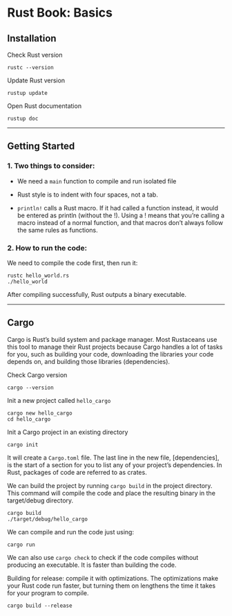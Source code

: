 # Rust Book: Basics

## Installation
Check Rust version
```
rustc --version
```

Update Rust version
```
rustup update
```

Open Rust documentation
```
rustup doc
```
----

## Getting Started

### 1. Two things to consider:

- We need a `main` function to compile and run isolated file

- Rust style is to indent with four spaces, not a tab.

- `println!` calls a Rust macro. If it had called a function instead, it would be entered as println (without the !). Using a ! means that you’re calling a macro instead of a normal function, and that macros don’t always follow the same rules as functions.


### 2. How to run the code:

We need to compile the code first, then run it:
```
rustc hello_world.rs
./hello_world
```
After compiling successfully, Rust outputs a binary executable.

----

## Cargo
Cargo is Rust’s build system and package manager. Most Rustaceans use this tool to manage their Rust projects because Cargo handles a lot of tasks for you, such as building your code, downloading the libraries your code depends on, and building those libraries (dependencies).

Check Cargo version
```
cargo --version
```

Init a new project called `hello_cargo`

```
cargo new hello_cargo
cd hello_cargo
```

Init a Cargo project in an existing directory
```
cargo init
```

It will create a `Cargo.toml` file.
The last line in the new file, [dependencies], is the start of a section for you to list any of your project’s dependencies.
In Rust, packages of code are referred to as crates.

We can build the project by running `cargo build` in the project directory.
This command will compile the code and place the resulting binary in the target/debug directory.
```
cargo build
./target/debug/hello_cargo
```

We can compile and run the code just using:
```
cargo run
```

We can also use `cargo check` to check if the code compiles without producing an executable.
It is faster than building the code.

Building for release: compile it with optimizations. The optimizations make your Rust code run faster, 
but turning them on lengthens the time it takes for your program to compile.
```
cargo build --release
```
